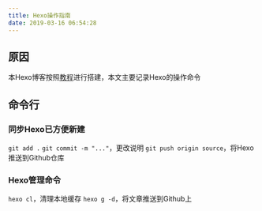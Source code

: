 ```yaml
---
title: Hexo操作指南
date: 2019-03-16 06:54:28
---
```

## 原因
本Hexo博客按照[教程](https://vanxnf.top/2018/09/01/Ubuntu-18.04-LTS-GitHub-Pages-Hexo-%E6%90%AD%E5%BB%BA%E5%8D%9A%E5%AE%A2/)进行搭建，本文主要记录Hexo的操作命令
## 命令行
### 同步Hexo已方便新建
`git add .`
`git commit -m "..."`，更改说明
`git push origin source`，将Hexo推送到Github仓库
### Hexo管理命令
`hexo cl`，清理本地缓存
`hexo g -d`，将文章推送到Github上